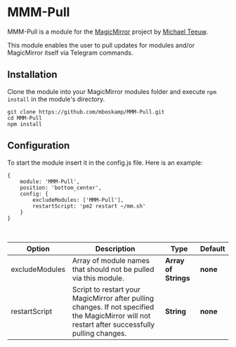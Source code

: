 # MMM-Pull
MMM-Pull is a module for the [MagicMirror](https://github.com/MichMich/MagicMirror) project by [Michael Teeuw](https://github.com/MichMich).

This module enables the user to pull updates for modules and/or MagicMirror itself via Telegram commands.

## Installation
Clone the module into your MagicMirror modules folder and execute `npm install` in the module's directory.
```
git clone https://github.com/mboskamp/MMM-Pull.git
cd MMM-Pull
npm install
```
## Configuration
To start the module insert it in the config.js file. Here is an example:
```
{
    module: 'MMM-Pull',
    position: 'bottom_center',
    config: {
        excludeModules: ['MMM-Pull'],
        restartScript: 'pm2 restart ~/mm.sh'
    }
}
```

<br>

| Option  | Description | Type | Default |
| ------- | --- | --- | --- |
| excludeModules | Array of module names that should not be pulled via this module. | **Array of Strings**  | **none** |
| restartScript | Script to restart your MagicMirror after pulling changes. If not specified the MagicMirror will not restart after successfully pulling changes. | **String** | **none** |
